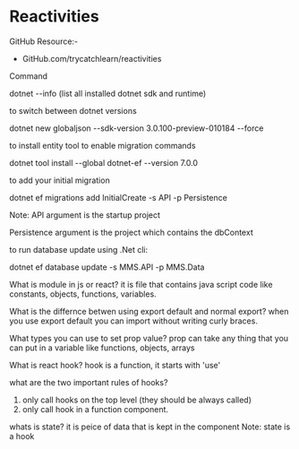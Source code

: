# Reactivities

GitHub Resource:-
- GitHub.com/trycatchlearn/reactivities

Command

dotnet --info (list all installed dotnet sdk and runtime)

to switch between dotnet versions

dotnet new globaljson --sdk-version 3.0.100-preview-010184 --force

to install entity tool to enable migration commands

dotnet tool install --global dotnet-ef --version 7.0.0

to add your initial migration

dotnet ef migrations add InitialCreate -s API -p Persistence

Note: API argument is the startup project

Persistence argument is the project which contains the dbContext

to run database update using .Net cli:

dotnet ef database update -s MMS.API -p MMS.Data

What is module in js or react?
it is file that contains java script code like constants, objects, functions, variables.

What is the differnce betwen using export default and normal export?
when you use export default you can import without writing curly braces.

What types you can use to set prop value?
prop can take any thing that you can put in a variable like functions, objects, arrays

What is react hook?
hook is a function, it starts with 'use'

what are the two important rules of hooks?
 1) only call hooks on the top level (they should be always called)
 2) only call hook in a function component.

whats is state? it is peice of data that is kept in the component
Note: state is a hook
